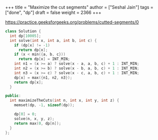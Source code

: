 +++
title = "Maximize the cut segments"
author = ["Seshal Jain"]
tags = ["done", "dp"]
draft = false
weight = 2366
+++

<https://practice.geeksforgeeks.org/problems/cutted-segments/0>

```cpp
class Solution {
  int dp[10005];
  int solve(int x, int a, int b, int c) {
    if (dp[x] != -1)
      return dp[x];
    if (x < min({a, b, c}))
      return dp[x] = INT_MIN;
    int n1 = (x >= a) ? solve(x - a, a, b, c) + 1 : INT_MIN;
    int n2 = (x >= b) ? solve(x - b, a, b, c) + 1 : INT_MIN;
    int n3 = (x >= c) ? solve(x - c, a, b, c) + 1 : INT_MIN;
    dp[x] = max({n1, n2, n3});
    return dp[x];
  }

public:
  int maximizeTheCuts(int n, int x, int y, int z) {
    memset(dp, -1, sizeof(dp));

    dp[0] = 0;
    solve(n, x, y, z);
    return max(0, dp[n]);
  }
};
```
